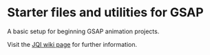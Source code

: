 # Starter files and utilities for GSAP

A basic setup for beginning GSAP animation projects.

Visit the [JQI wiki page](https://jointquantum.institute/wiki/doku.php?id=greensock) for further information.
